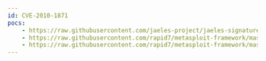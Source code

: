 ```yaml
---
id: CVE-2010-1871
pocs:
    - https://raw.githubusercontent.com/jaeles-project/jaeles-signatures/master/cves/jboss-seam-code-execution-cve-2010-1871.yaml
    - https://raw.githubusercontent.com/rapid7/metasploit-framework/master/modules/auxiliary/admin/http/jboss_seam_exec.rb
    - https://raw.githubusercontent.com/rapid7/metasploit-framework/master/modules/exploits/multi/http/jboss_seam_upload_exec.rb
---
```

